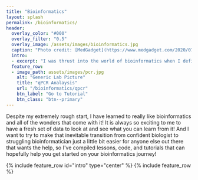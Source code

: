 ```yaml
---
title: "Bioinformatics"
layout: splash
permalink: /bioinformatics/
header:
  overlay_color: "#000"
  overlay_filter: "0.5"
  overlay_image: /assets/images/bioinformatics.jpg
  caption: "Photo credit: [MedGadget](https://www.medgadget.com/2020/07/bioinformatics-market-size-growth-and-industry-report-2020-2025-cagr-of-13-80.html)"
  intro:
  - excerpt: "I was thrust into the world of bioinformatics when I definitely thought that I was just going to be working with bacteria in petri dishes... and that's okay! As an undergrad, I ran my assays, got my data, and then had no idea what to do with it! I went to my advisor because I had downloaded R but had no idea how to run a command! "It tells me to hit enter, but every time I do that, nothing happens and it just adds another paragraph!" I'm pretty sure my advisor's eyes rolled aaaaalllll the way to the back of her head.<br>And even though my advisor was more than welcome to sit down with me and try to explain every single thing, advisors have so much more on their plate. So I took my bioinformatics training into my own hands. I starting reading papers, finding online tutorials, reading articles and depositories on [GitHub](https://github.com), and mindlessly scrolling through my advisor's code, trying to figure out what all of these random letters, symbols, and numbers meant."
  feature_row:
  - image_path: assets/images/pcr.jpg
    alt: "Generic Lab Picture"
    title: "qPCR Analaysis"
    url: "/bioinformatics/qpcr"
    btn_label: "Go to Tutorial"
    btn_class: "btn--primary"
---
```

Despite my extremely rough start, I have learned to really like bioinformatics and all of the wonders that come with it! It is always so exciting to me to have a fresh set of data to look at and see what you can learn from it! And I want to try to make that inevitable transition from confident biologist to struggling bioinformatician just a little bit easier for anyone else out there that wants the help, so I've compiled lessons, code, and tutorials that can hopefully help you get started on your bioinformatics journey!

{% include feature_row id="intro" type="center" %}
{% include feature_row %}
